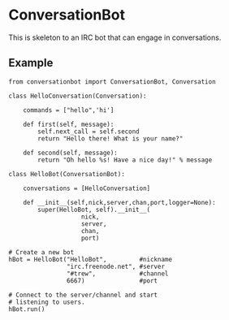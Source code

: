# ConversationBot
This is skeleton to an IRC bot that can engage in conversations.

## Example

    from conversationbot import ConversationBot, Conversation

    class HelloConversation(Conversation):

        commands = ["hello",'hi']

        def first(self, message):
            self.next_call = self.second
            return "Hello there! What is your name?"

        def second(self, message):
            return "Oh hello %s! Have a nice day!" % message

    class HelloBot(ConversationBot):

        conversations = [HelloConversation]

        def __init__(self,nick,server,chan,port,logger=None):
            super(HelloBot, self).__init__(
                        nick,
                        server,
                        chan,
                        port)

    # Create a new bot
    hBot = HelloBot("HelloBot",         #nickname
                    "irc.freenode.net", #server
                    "#trew",            #channel
                    6667)               #port

    # Connect to the server/channel and start
    # listening to users.
    hBot.run()

